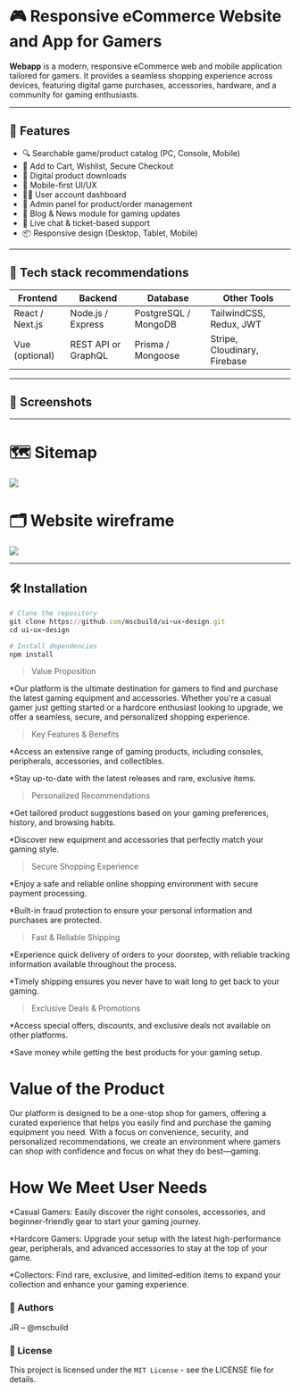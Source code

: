 # 🎮 Responsive eCommerce Website and App for Gamers

**Webapp** is a modern, responsive eCommerce web and mobile application tailored for gamers. It provides a seamless shopping experience across devices, featuring digital game purchases, accessories, hardware, and a community for gaming enthusiasts.

---

## 🚀 Features

- 🔍 Searchable game/product catalog (PC, Console, Mobile)
- 🛒 Add to Cart, Wishlist, Secure Checkout
- 💾 Digital product downloads
- 📱 Mobile-first UI/UX
- 🧑‍💼 User account dashboard
- 🧰 Admin panel for product/order management
- 📢 Blog & News module for gaming updates
- 🔁 Live chat & ticket-based support
- 📦 Responsive design (Desktop, Tablet, Mobile)

---

## 🧱 Tech stack recommendations

| Frontend      | Backend       | Database     | Other Tools             |
|---------------|---------------|--------------|--------------------------|
| React / Next.js | Node.js / Express | PostgreSQL / MongoDB | TailwindCSS, Redux, JWT |
| Vue (optional) | REST API or GraphQL | Prisma / Mongoose | Stripe, Cloudinary, Firebase |

----

## 📸 Screenshots

---

# 🗺️ Sitemap 

![](https://sdmntprpolandcentral.oaiusercontent.com/files/00000000-2140-620a-b026-704ad9aa3be6/raw?se=2025-05-11T18%3A08%3A59Z&sp=r&sv=2024-08-04&sr=b&scid=00000000-0000-0000-0000-000000000000&skoid=76024c37-11e2-4c92-aa07-7e519fbe2d0f&sktid=a48cca56-e6da-484e-a814-9c849652bcb3&skt=2025-05-11T17%3A06%3A26Z&ske=2025-05-12T17%3A06%3A26Z&sks=b&skv=2024-08-04&sig=xAzR3OpipCTitWscr0ILSQGqrQjd8X3WPNUKVsHQamY%3D)

# 🗂️ Website wireframe

![](https://sdmntprpolandcentral.oaiusercontent.com/files/00000000-e234-620a-bdff-ad7f4c7fd8b7/raw?se=2025-05-11T18%3A13%3A55Z&sp=r&sv=2024-08-04&sr=b&scid=00000000-0000-0000-0000-000000000000&skoid=76024c37-11e2-4c92-aa07-7e519fbe2d0f&sktid=a48cca56-e6da-484e-a814-9c849652bcb3&skt=2025-05-10T21%3A28%3A49Z&ske=2025-05-11T21%3A28%3A49Z&sks=b&skv=2024-08-04&sig=1178bYqCttd70K724Q5kq/To5E0i0DFiQk2taEelK7w%3D)

---
## 🛠️ Installation

```ruby
# Clone the repository
git clone https://github.com/mscbuild/ui-ux-design.git
cd ui-ux-design

# Install dependencies
npm install
```

>Value Proposition
 
*Our platform is the ultimate destination for gamers to find and purchase the latest gaming equipment and accessories. Whether you're a casual gamer just getting started or a hardcore enthusiast looking to upgrade, we offer a seamless, secure, and personalized shopping experience.

>Key Features & Benefits

*Access an extensive range of gaming products, including consoles, peripherals, accessories, and collectibles.

*Stay up-to-date with the latest releases and rare, exclusive items.

> Personalized Recommendations

*Get tailored product suggestions based on your gaming preferences, history, and browsing habits.

*Discover new equipment and accessories that perfectly match your gaming style.

> Secure Shopping Experience

*Enjoy a safe and reliable online shopping environment with secure payment processing.

*Built-in fraud protection to ensure your personal information and purchases are protected.

>Fast & Reliable Shipping

*Experience quick delivery of orders to your doorstep, with reliable tracking information available throughout the process.

*Timely shipping ensures you never have to wait long to get back to your gaming.

>Exclusive Deals & Promotions

*Access special offers, discounts, and exclusive deals not available on other platforms.

*Save money while getting the best products for your gaming setup.

# Value of the Product

Our platform is designed to be a one-stop shop for gamers, offering a curated experience that helps you easily find and purchase the gaming equipment you need. With a focus on convenience, security, and personalized recommendations, we create an environment where gamers can shop with confidence and focus on what they do best—gaming.

# How We Meet User Needs

*Casual Gamers: Easily discover the right consoles, accessories, and beginner-friendly gear to start your gaming journey.

*Hardcore Gamers: Upgrade your setup with the latest high-performance gear, peripherals, and advanced accessories to stay at the top of your game.

*Collectors: Find rare, exclusive, and limited-edition items to expand your collection and enhance your gaming experience.

### 👤 Authors
JR – @mscbuild


### 📄 License

This project is licensed under the `MIT License` - see the LICENSE file for details.

 
 
